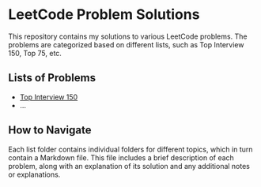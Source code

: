 # LeetCode Problem Solutions
This repository contains my solutions to various LeetCode problems. The problems are categorized based on different lists, such as Top Interview 150, Top 75, etc.

## Lists of Problems
- [Top Interview 150](./TopInterview150)
- ...

## How to Navigate
Each list folder contains individual folders for different topics, which in turn contain a Markdown file. This file includes a brief description of each problem, along with an explanation of its solution and any additional notes or explanations.
